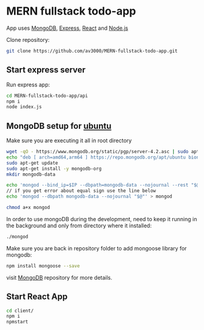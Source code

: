 # MERN fullstack todo-app

App uses [MongoDB](https://github.com/mongodb/mongo), [Express](https://github.com/expressjs/express), [React](https://github.com/facebook/react) and [Node.js](https://github.com/nodejs/node)

Clone repository:
```bash
git clone https://github.com/av3000/MERN-fullstack-todo-app.git
```

## Start express server

Run express app:
```bash
cd MERN-fullstack-todo-app/api
npm i
node index.js
```

## MongoDB setup for [ubuntu](https://docs.mongodb.com/manual/tutorial/install-mongodb-on-ubuntu/)

Make sure you are executing it all in root directory
```bash
wget -qO - https://www.mongodb.org/static/pgp/server-4.2.asc | sudo apt-key add -
echo "deb [ arch=amd64,arm64 ] https://repo.mongodb.org/apt/ubuntu bionic/mongodb-org/4.2 multiverse" | sudo tee /etc/apt/sources.list.d/mongodb-org-4.2.list
sudo apt-get update
sudo apt-get install -y mongodb-org
mkdir mongodb-data

echo 'mongod --bind_ip=$IP --dbpath=mongodb-data --nojournal --rest "$@"' > mongod
// if you get error about equal sign use the line below
echo 'mongod --dbpath mongodb-data --nojournal "$@"' > mongod

chmod a+x mongod
```
In order to use mongoDB during the development, need to keep it running in the background and only from directory where it installed:
```bash
./mongod
```

Make sure you are back in repository folder to add mongoose library for mongodb:
```bash
npm install mongoose --save
```


visit [MongoDB](https://github.com/mongodb/mongo) repository for more details.
## Start React App

```bash
cd client/
npm i
npmstart
```